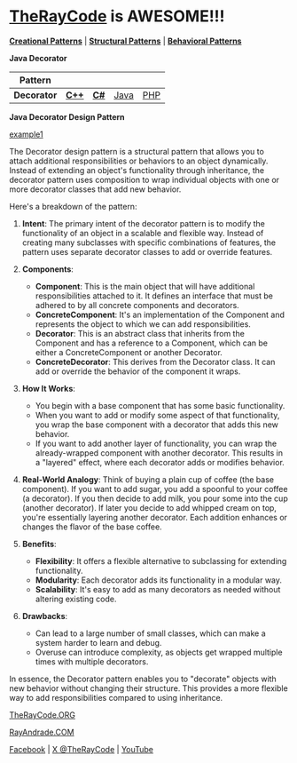 # [TheRayCode](../../../README.md) is AWESOME!!!

**[Creational Patterns](../README.md)** | **[Structural Patterns](../../Structural/README.md)** | **[Behavioral Patterns](../../Behavioral/README.md)**

**Java Decorator**

|Pattern|   |   |   |   |
|---|---|---|---|---|
| **Decorator** | [**C++**](../../../CPP/Structural/Decorator/README.md) | [**C#**](../../../Csharp/Structural/Decorator/README.md) | [Java](../../../Java/Structural/Decorator/README.md) | [PHP](../../../PHP/Structural/Decorator/README.md) |

**Java Decorator Design Pattern**

[example1](.example1/README.md)

The Decorator design pattern is a structural pattern that allows you to attach additional responsibilities or behaviors to an object dynamically. Instead of extending an object's functionality through inheritance, the decorator pattern uses composition to wrap individual objects with one or more decorator classes that add new behavior.

Here's a breakdown of the pattern:

1. **Intent**: The primary intent of the decorator pattern is to modify the functionality of an object in a scalable and flexible way. Instead of creating many subclasses with specific combinations of features, the pattern uses separate decorator classes to add or override features.

2. **Components**:
    - **Component**: This is the main object that will have additional responsibilities attached to it. It defines an interface that must be adhered to by all concrete components and decorators.
    - **ConcreteComponent**: It's an implementation of the Component and represents the object to which we can add responsibilities.
    - **Decorator**: This is an abstract class that inherits from the Component and has a reference to a Component, which can be either a ConcreteComponent or another Decorator.
    - **ConcreteDecorator**: This derives from the Decorator class. It can add or override the behavior of the component it wraps.

3. **How It Works**:
    - You begin with a base component that has some basic functionality.
    - When you want to add or modify some aspect of that functionality, you wrap the base component with a decorator that adds this new behavior. 
    - If you want to add another layer of functionality, you can wrap the already-wrapped component with another decorator. This results in a "layered" effect, where each decorator adds or modifies behavior.

4. **Real-World Analogy**: 
    Think of buying a plain cup of coffee (the base component). If you want to add sugar, you add a spoonful to your coffee (a decorator). If you then decide to add milk, you pour some into the cup (another decorator). If later you decide to add whipped cream on top, you're essentially layering another decorator. Each addition enhances or changes the flavor of the base coffee.

5. **Benefits**:
    - **Flexibility**: It offers a flexible alternative to subclassing for extending functionality.
    - **Modularity**: Each decorator adds its functionality in a modular way.
    - **Scalability**: It's easy to add as many decorators as needed without altering existing code.

6. **Drawbacks**:
    - Can lead to a large number of small classes, which can make a system harder to learn and debug.
    - Overuse can introduce complexity, as objects get wrapped multiple times with multiple decorators.

In essence, the Decorator pattern enables you to "decorate" objects with new behavior without changing their structure. This provides a more flexible way to add responsibilities compared to using inheritance.

[TheRayCode.ORG](https://www.TheRayCode.org)

[RayAndrade.COM](https://www.RayAndrade.com)

[Facebook](https://www.facebook.com/TheRayCode/) | [X @TheRayCode](https://www.X.com/TheRayCode/) | [YouTube](https://www.youtube.com/TheRayCode/)
